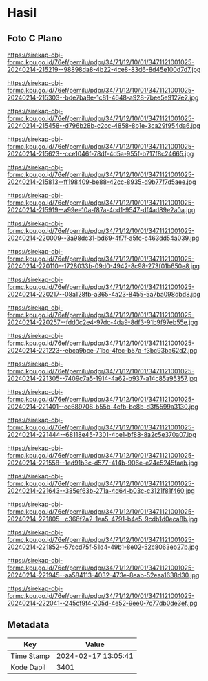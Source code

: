 # Hasil

## Foto C Plano

https://sirekap-obj-formc.kpu.go.id/76ef/pemilu/pdpr/34/71/12/10/01/3471121001025-20240214-215219--98898da8-4b22-4ce8-83d6-8d45e100d7d7.jpg

https://sirekap-obj-formc.kpu.go.id/76ef/pemilu/pdpr/34/71/12/10/01/3471121001025-20240214-215303--bde7ba8e-1c81-4648-a928-7bee5e9127e2.jpg

https://sirekap-obj-formc.kpu.go.id/76ef/pemilu/pdpr/34/71/12/10/01/3471121001025-20240214-215458--d796b28b-c2cc-4858-8b1e-3ca29f954da6.jpg

https://sirekap-obj-formc.kpu.go.id/76ef/pemilu/pdpr/34/71/12/10/01/3471121001025-20240214-215623--cce1046f-78df-4d5a-955f-b717f8c24665.jpg

https://sirekap-obj-formc.kpu.go.id/76ef/pemilu/pdpr/34/71/12/10/01/3471121001025-20240214-215813--ff198409-be88-42cc-8935-d9b77f7d5aee.jpg

https://sirekap-obj-formc.kpu.go.id/76ef/pemilu/pdpr/34/71/12/10/01/3471121001025-20240214-215919--a99ee10a-f87a-4cd1-9547-df4ad89e2a0a.jpg

https://sirekap-obj-formc.kpu.go.id/76ef/pemilu/pdpr/34/71/12/10/01/3471121001025-20240214-220009--3a98dc31-bd69-4f7f-a5fc-c463dd54a039.jpg

https://sirekap-obj-formc.kpu.go.id/76ef/pemilu/pdpr/34/71/12/10/01/3471121001025-20240214-220110--1728033b-09d0-4942-8c98-273f01b650e8.jpg

https://sirekap-obj-formc.kpu.go.id/76ef/pemilu/pdpr/34/71/12/10/01/3471121001025-20240214-220217--08a128fb-a365-4a23-8455-5a7ba098dbd8.jpg

https://sirekap-obj-formc.kpu.go.id/76ef/pemilu/pdpr/34/71/12/10/01/3471121001025-20240214-220257--fdd0c2e4-97dc-4da9-8df3-91b9f97eb55e.jpg

https://sirekap-obj-formc.kpu.go.id/76ef/pemilu/pdpr/34/71/12/10/01/3471121001025-20240214-221223--ebca9bce-71bc-4fec-b57a-f3bc93ba62d2.jpg

https://sirekap-obj-formc.kpu.go.id/76ef/pemilu/pdpr/34/71/12/10/01/3471121001025-20240214-221305--7409c7a5-1914-4a62-b937-a14c85a95357.jpg

https://sirekap-obj-formc.kpu.go.id/76ef/pemilu/pdpr/34/71/12/10/01/3471121001025-20240214-221401--ce689708-b55b-4cfb-bc8b-d3f5599a3130.jpg

https://sirekap-obj-formc.kpu.go.id/76ef/pemilu/pdpr/34/71/12/10/01/3471121001025-20240214-221444--68118e45-7301-4be1-bf88-8a2c5e370a07.jpg

https://sirekap-obj-formc.kpu.go.id/76ef/pemilu/pdpr/34/71/12/10/01/3471121001025-20240214-221558--1ed91b3c-d577-414b-906e-e24e5245faab.jpg

https://sirekap-obj-formc.kpu.go.id/76ef/pemilu/pdpr/34/71/12/10/01/3471121001025-20240214-221643--385ef63b-271a-4d64-b03c-c3121f81f460.jpg

https://sirekap-obj-formc.kpu.go.id/76ef/pemilu/pdpr/34/71/12/10/01/3471121001025-20240214-221805--c366f2a2-1ea5-4791-b4e5-9cdb1d0eca8b.jpg

https://sirekap-obj-formc.kpu.go.id/76ef/pemilu/pdpr/34/71/12/10/01/3471121001025-20240214-221852--57ccd75f-51d4-49b1-8e02-52c8063eb27b.jpg

https://sirekap-obj-formc.kpu.go.id/76ef/pemilu/pdpr/34/71/12/10/01/3471121001025-20240214-221945--aa584113-4032-473e-8eab-52eaa1638d30.jpg

https://sirekap-obj-formc.kpu.go.id/76ef/pemilu/pdpr/34/71/12/10/01/3471121001025-20240214-222041--245cf9f4-205d-4e52-9ee0-7c77db0de3ef.jpg


## Metadata

| Key        | Value               |
| ---------- | ------------------- |
| Time Stamp | 2024-02-17 13:05:41 |
| Kode Dapil | 3401                |



